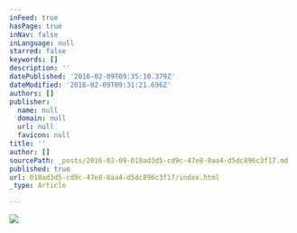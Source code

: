 ```yaml
---
inFeed: true
hasPage: true
inNav: false
inLanguage: null
starred: false
keywords: []
description: ''
datePublished: '2016-02-09T09:35:10.379Z'
dateModified: '2016-02-09T09:31:21.696Z'
authors: []
publisher:
  name: null
  domain: null
  url: null
  favicon: null
title: ''
author: []
sourcePath: _posts/2016-02-09-018ad3d5-cd9c-47e8-8aa4-d5dc896c3f17.md
published: true
url: 018ad3d5-cd9c-47e8-8aa4-d5dc896c3f17/index.html
_type: Article

---
```

![](https://the-grid-user-content.s3-us-west-2.amazonaws.com/d5d8c2e1-3bc6-49bb-837a-e7044907bf4c.jpg)